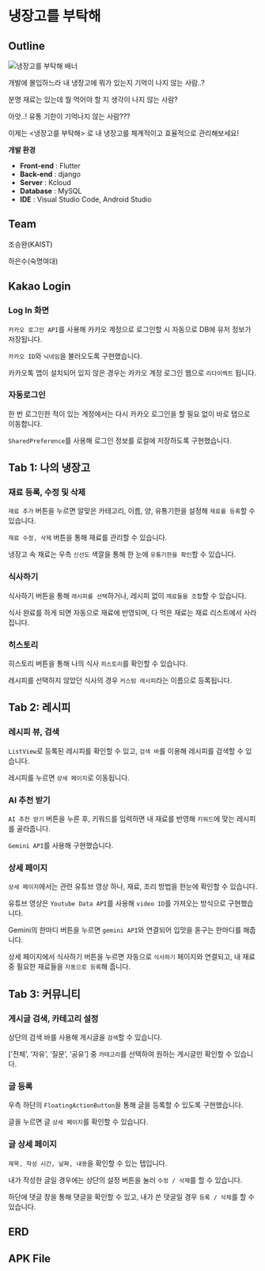# 냉장고를 부탁해

## Outline


![냉장고를 부탁해 배너](https://github.com/ha9eun/madcamp2_fridge_front/assets/146503043/560f44f6-e6e4-4440-8f32-7a5c211603da)


개발에 몰입하느라 내 냉장고에 뭐가 있는지 기억이 나지 않는 사람..?

분명 재료는 있는데 뭘 먹어야 할 지 생각이 나지 않는 사람?

아앗..! 유통 기한이 기억나지 않는 사람???

이제는 <냉장고를 부탁해> 로 내 냉장고를 체계적이고 효율적으로 관리해보세요! 

**개발 환경**

- **Front-end** : Flutter
- **Back-end** : django
- **Server** : Kcloud
- **Database** : MySQL
- **IDE** : Visual Studio Code, Android Studio

## Team

조승완(KAIST)

하은수(숙명여대)

## Kakao Login

### Log In 화면

`카카오 로그인 API`를 사용해 카카오 계정으로 로그인할 시 자동으로 DB에 유저 정보가 저장됩니다.

`카카오 ID`와 `닉네임`을 불러오도록 구현했습니다.

카카오톡 앱이 설치되어 있지 않은 경우는 카카오 계정 로그인 웹으로 `리다이렉트` 됩니다.


### 자동로그인

한 번 로그인한 적이 있는 계정에서는 다시 카카오 로그인을 할 필요 없이 바로 탭으로 이동합니다.

`SharedPreference`를 사용해 로그인 정보를 로컬에 저장하도록 구현했습니다.




## Tab 1: 나의 냉장고

### 재료 등록, 수정 및 삭제

`재료 추가` 버튼을 누르면 알맞은 카테고리, 이름, 양, 유통기한을 설정해 `재료를 등록`할 수 있습니다.

`재료 수정, 삭제` 버튼을 통해 재료를 관리할 수 있습니다.

냉장고 속 재료는 우측 `신선도` 색깔을 통해 한 눈에 `유통기한을 확인`할 수 있습니다.

### 식사하기

식사하기 버튼을 통해 `레시피를 선택`하거나, 레시피 없이 `재료들을 조합`할 수 있습니다.

식사 완료를 하게 되면 자동으로 재료에 반영되며, 다 먹은 재료는 재료 리스트에서 사라집니다.

### 히스토리

히스토리 버튼을 통해 나의 식사 `히스토리`를 확인할 수 있습니다.

레시피를 선택하지 않았던 식사의 경우 `커스텀 레시피`라는 이름으로 등록됩니다.

## Tab 2: 레시피


### 레시피 뷰, 검색

`ListView`로 등록된 레시피를 확인할 수 있고, `검색 바`를 이용해 레시피를 검색할 수 있습니다.

레시피를 누르면 `상세 페이지`로 이동됩니다.

### AI 추천 받기

`AI 추천 받기` 버튼을 누른 후, 키워드를 입력하면 내 재료를 반영해 `키워드`에 맞는 레시피를 골라줍니다.

`Gemini API`를 사용해 구현했습니다.

### 상세 페이지

`상세 페이지`에서는 관련 유튜브 영상 하나, 재료, 조리 방법을 한눈에 확인할 수 있습니다.

유튜브 영상은 `Youtube Data API`를 사용해 `video ID`를 가져오는 방식으로 구현했습니다.

Gemini의 한마디 버튼을 누르면 `gemini API`와 연결되어 입맛을 돋구는 한마디를 해줍니다.

상세 페이지에서 식사하기 버튼을 누르면 자동으로 `식사하기` 페이지와 연결되고, 내 재료 중 필요한 재료들을 `자동으로 등록`해 줍니다.

## Tab 3: 커뮤니티


### 게시글 검색, 카테고리 설정

상단의 검색 바를 사용해 게시글을 `검색`할 수 있습니다.

[’전체’, ‘자유’, ‘질문’, ‘공유’] 중 `카테고리`를 선택하여 원하는 게시글만 확인할 수 있습니다.

### 글 등록

우측 하단의 `FloatingActionButton`을 통해 글을 등록할 수 있도록 구현했습니다.

글을 누르면 글 `상세 페이지`를 확인할 수 있습니다.

### 글 상세 페이지

`제목, 작성 시간, 날짜, 내용`을 확인할 수 있는 탭입니다.

내가 작성한 글일 경우에는 상단의 설정 버튼을 눌러 `수정 / 삭제`를 할 수 있습니다.

하단에 댓글 창을 통해 댓글을 확인할 수 있고, 내가 쓴 댓글일 경우 `등록 / 삭제`를 할 수 있습니다.

## ERD



## APK File

